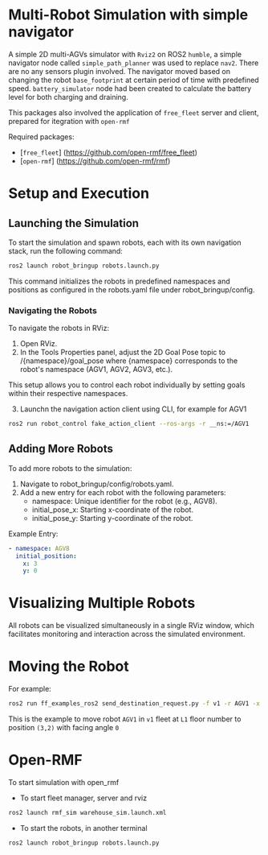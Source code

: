 # Multi-Robot Simulation with simple navigator
A simple 2D multi-AGVs simulator with `Rviz2` on ROS2 `humble`, a simple navigator node called `simple_path_planner` was used to replace `nav2`. 
There are no any sensors plugin involved. The navigator moved based on changing the robot `base_footprint` at certain period of time with predefined speed. `battery_simulator` node had been created to calculate the battery level for both charging and draining. 

This packages also involved the application of `free_fleet` server and client, prepared for itegration with `open-rmf`

Required packages:
- [`free_fleet`] (https://github.com/open-rmf/free_fleet)
- [`open-rmf`] (https://github.com/open-rmf/rmf)

# Setup and Execution
## Launching the Simulation

To start the simulation and spawn robots, each with its own navigation stack, run the following command:

```bash
ros2 launch robot_bringup robots.launch.py
```
This command initializes the robots in predefined namespaces and positions as configured in the robots.yaml file under robot_bringup/config.

### Navigating the Robots

To navigate the robots in RViz:

1. Open RViz.
2. In the Tools Properties panel, adjust the 2D Goal Pose topic to /{namespace}/goal_pose where {namespace} corresponds to the robot's namespace (AGV1, AGV2, AGV3, etc.).

This setup allows you to control each robot individually by setting goals within their respective namespaces.

3. Launchn the navigation action client using CLI, for example for AGV1
```bash
ros2 run robot_control fake_action_client --ros-args -r __ns:=/AGV1
```
## Adding More Robots
To add more robots to the simulation:

1. Navigate to robot_bringup/config/robots.yaml.
2. Add a new entry for each robot with the following parameters:
   - namespace: Unique identifier for the robot (e.g., AGV8).
   - initial_pose_x: Starting x-coordinate of the robot.
   - initial_pose_y: Starting y-coordinate of the robot.
  
Example Entry:
```yaml
- namespace: AGV8
  initial_position:
    x: 3
    y: 0
```

# Visualizing Multiple Robots
All robots can be visualized simultaneously in a single RViz window, which facilitates monitoring and interaction across the simulated environment.


# Moving the Robot
For example: 
```bash
ros2 run ff_examples_ros2 send_destination_request.py -f v1 -r AGV1 -x 3 -y 2 --yaw 0.0 -i 11125 -l L1
```
This is the example to move robot `AGV1` in `v1` fleet at `L1` floor number to position `(3,2)` with facing angle `0`

# Open-RMF
To start simulation with open_rmf
- To start fleet manager, server and rviz
```bash
ros2 launch rmf_sim warehouse_sim.launch.xml
```
- To start the robots, in another terminal
```bash
ros2 launch robot_bringup robots.launch.py
```
